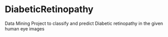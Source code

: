 # DiabeticRetinopathy
Data Mining Project to classify and predict Diabetic retinopathy in the given human eye images
